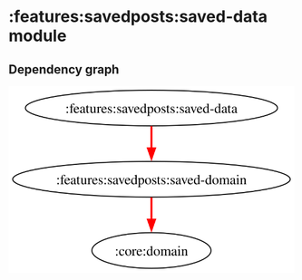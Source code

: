 # :features:savedposts:saved-data module
## Dependency graph
![Dependency graph](../../../docs/images/graphs/dep_graph_features_savedposts_saved_data.svg)

